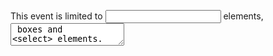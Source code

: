 This event is limited to <input> elements, <textarea> boxes and <select> elements.

For select boxes, checkboxes, and radio buttons, the event is fired immediately when the user makes a selection with the mouse, but for the other element types the event is deferred until the element loses focus.

NOTE: 有一个混淆点，下面的代码：

    <form>
    <input name="sex" type="radio" value="male" checked>男
    <input name="sex" type="radio" value="female">女
    </form>

    <script type="text/javascript">
      $("[name='sex']").change(function() {
        console.log( $(this).val() );
      });

      // 这里我以为只会为选中的 input 元素触发 change 事件，然而并不是，
      // 两个 input 都触发了 change 事件
      $("[name='sex']").change();
    </script>
